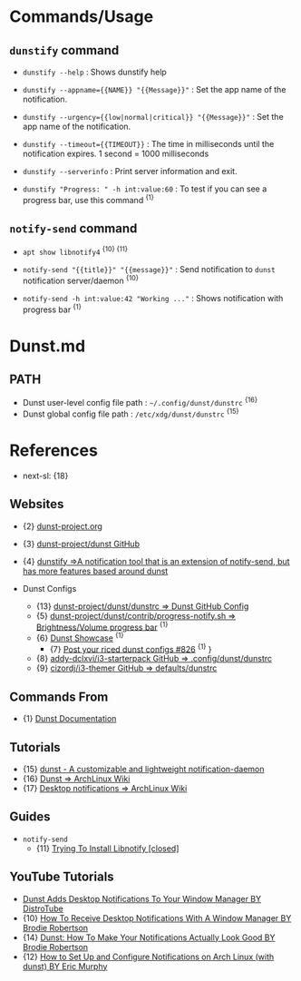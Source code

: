 # Commands/Usage

## `dunstify` command

* `dunstify --help` : Shows dunstify help

* `dunstify --appname={{NAME}} "{{Message}}"` : Set the app name of the notification.

* `dunstify --urgency={{low|normal|critical}} "{{Message}}"` : Set the app name of the notification.

* `dunstify --timeout={{TIMEOUT}}` : The time in milliseconds until the notification expires. 1 second = 1000 milliseconds

* `dunstify --serverinfo` : Print server information and exit.

* `dunstify "Progress: " -h int:value:60` : To test if you can see a progress bar, use this command <sup>{1}</sup>

## `notify-send` command

* `apt show libnotify4` <sup>{10} {11}</sup>

* `notify-send "{{title}}" "{{message}}"` : Send notification to `dunst` notification server/daemon <sup>{10}</sup>

* `notify-send -h int:value:42 "Working ..."` : Shows notification with progress bar <sup>{1}</sup>

# Dunst.md

## PATH

* Dunst user-level config file path : `~/.config/dunst/dunstrc` <sup>{16}</sup>
* Dunst global config file path : `/etc/xdg/dunst/dunstrc` <sup>{15}</sup>

# References

* next-sl: {18}

## Websites

* {2} [dunst-project.org](https://dunst-project.org/)
* {3} [dunst-project/dunst GitHub](https://github.com/dunst-project/dunst)
* {4} [dunstify =>A notification tool that is an extension of notify-send, but has more features based around dunst](https://linuxcommandlibrary.com/man/dunstify)

* Dunst Configs
  * {13} [dunst-project/dunst/dunstrc => Dunst GitHub Config](https://github.com/dunst-project/dunst/blob/master/dunstrc)
  * {5} [dunst-project/dunst/contrib/progress-notify.sh => Brightness/Volume progress bar](https://github.com/dunst-project/dunst/blob/master/contrib/progress-notify.sh) <sup>{1}</sup>
  * {6} [Dunst Showcase](https://dunst-project.org/showcase/) <sup>{1}</sup>
    * {7} [Post your riced dunst configs #826](https://github.com/dunst-project/dunst/issues/826) <sup>{1}</sup>
  }
  * {8} [addy-dclxvi/i3-starterpack GitHub => .config/dunst/dunstrc](https://github.com/addy-dclxvi/i3-starterpack/blob/master/.config/dunst/dunstrc)
  * {9} [cizordj/i3-themer GitHub => defaults/dunstrc](https://github.com/cizordj/i3-themer/blob/master/defaults/dunstrc)

## Commands From

* {1} [Dunst Documentation](https://dunst-project.org/documentation/)

## Tutorials

* {15} [dunst - A customizable and lightweight notification-daemon](https://manpages.debian.org/testing/dunst/dunst.1.en.html)
* {16} [Dunst => ArchLinux Wiki](https://wiki.archlinux.org/title/Dunst)
* {17} [Desktop notifications => ArchLinux Wiki](https://wiki.archlinux.org/title/Desktop_notifications)

## Guides

* `notify-send`
  * {11} [Trying To Install Libnotify [closed]](https://askubuntu.com/questions/932747/trying-to-install-libnotify)

## YouTube Tutorials

* [Dunst Adds Desktop Notifications To Your Window Manager BY DistroTube](https://www.youtube.com/watch?v=uf4YcYTnfNE)
* {10} [How To Receive Desktop Notifications With A Window Manager BY Brodie Robertson](https://www.youtube.com/watch?v=NPhELbgYwV8)
* {14} [Dunst: How To Make Your Notifications Actually Look Good BY Brodie Robertson](https://www.youtube.com/watch?v=-Ky9YgvUa40)
* {12} [How to Set Up and Configure Notifications on Arch Linux (with dunst) BY Eric Murphy](https://www.youtube.com/watch?v=XWlbaERuDP4)
